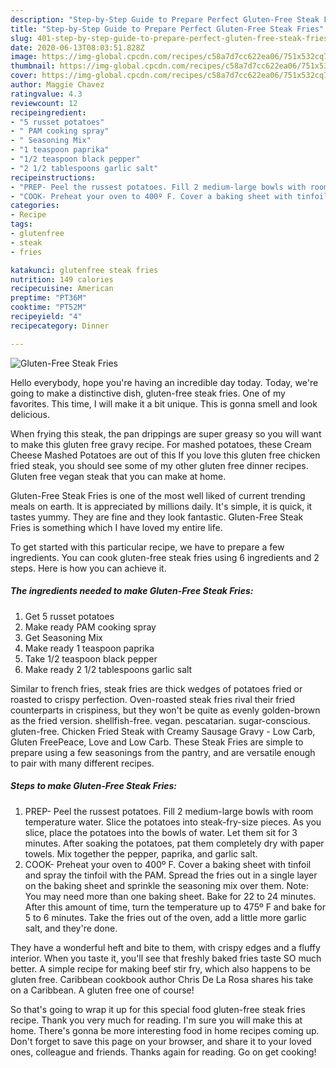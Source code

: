 ```yaml
---
description: "Step-by-Step Guide to Prepare Perfect Gluten-Free Steak Fries"
title: "Step-by-Step Guide to Prepare Perfect Gluten-Free Steak Fries"
slug: 401-step-by-step-guide-to-prepare-perfect-gluten-free-steak-fries
date: 2020-06-13T08:03:51.828Z
image: https://img-global.cpcdn.com/recipes/c58a7d7cc622ea06/751x532cq70/gluten-free-steak-fries-recipe-main-photo.jpg
thumbnail: https://img-global.cpcdn.com/recipes/c58a7d7cc622ea06/751x532cq70/gluten-free-steak-fries-recipe-main-photo.jpg
cover: https://img-global.cpcdn.com/recipes/c58a7d7cc622ea06/751x532cq70/gluten-free-steak-fries-recipe-main-photo.jpg
author: Maggie Chavez
ratingvalue: 4.3
reviewcount: 12
recipeingredient:
- "5 russet potatoes"
- " PAM cooking spray"
- " Seasoning Mix"
- "1 teaspoon paprika"
- "1/2 teaspoon black pepper"
- "2 1/2 tablespoons garlic salt"
recipeinstructions:
- "PREP- Peel the russest potatoes. Fill 2 medium-large bowls with room temperature water. Slice the potatoes into steak-fry-size pieces. As you slice, place the potatoes into the bowls of water. Let them sit for 3 minutes. After soaking the potatoes, pat them completely dry with paper towels. Mix together the pepper, paprika, and garlic salt."
- "COOK- Preheat your oven to 400º F. Cover a baking sheet with tinfoil and spray the tinfoil with the PAM. Spread the fries out in a single layer on the baking sheet and sprinkle the seasoning mix over them. Note: You may need more than one baking sheet. Bake for 22 to 24 minutes. After this amount of time, turn the temperature up to 475º F and bake for 5 to 6 minutes. Take the fries out of the oven, add a little more garlic salt, and they&#39;re done."
categories:
- Recipe
tags:
- glutenfree
- steak
- fries

katakunci: glutenfree steak fries 
nutrition: 149 calories
recipecuisine: American
preptime: "PT36M"
cooktime: "PT52M"
recipeyield: "4"
recipecategory: Dinner

---
```



![Gluten-Free Steak Fries](https://img-global.cpcdn.com/recipes/c58a7d7cc622ea06/751x532cq70/gluten-free-steak-fries-recipe-main-photo.jpg)

Hello everybody, hope you're having an incredible day today. Today, we're going to make a distinctive dish, gluten-free steak fries. One of my favorites. This time, I will make it a bit unique. This is gonna smell and look delicious.

When frying this steak, the pan drippings are super greasy so you will want to make this gluten free gravy recipe. For mashed potatoes, these Cream Cheese Mashed Potatoes are out of this If you love this gluten free chicken fried steak, you should see some of my other gluten free dinner recipes. Gluten free vegan steak that you can make at home.

Gluten-Free Steak Fries is one of the most well liked of current trending meals on earth. It is appreciated by millions daily. It's simple, it is quick, it tastes yummy. They are fine and they look fantastic. Gluten-Free Steak Fries is something which I have loved my entire life.


To get started with this particular recipe, we have to prepare a few ingredients. You can cook gluten-free steak fries using 6 ingredients and 2 steps. Here is how you can achieve it.

<!--inarticleads1-->

##### The ingredients needed to make Gluten-Free Steak Fries:

1. Get 5 russet potatoes
1. Make ready  PAM cooking spray
1. Get  Seasoning Mix
1. Make ready 1 teaspoon paprika
1. Take 1/2 teaspoon black pepper
1. Make ready 2 1/2 tablespoons garlic salt


Similar to french fries, steak fries are thick wedges of potatoes fried or roasted to crispy perfection. Oven-roasted steak fries rival their fried counterparts in crispiness, but they won&#39;t be quite as evenly golden-brown as the fried version. shellfish-free. vegan. pescatarian. sugar-conscious. gluten-free. Chicken Fried Steak with Creamy Sausage Gravy - Low Carb, Gluten FreePeace, Love and Low Carb. These Steak Fries are simple to prepare using a few seasonings from the pantry, and are versatile enough to pair with many different recipes. 

<!--inarticleads2-->

##### Steps to make Gluten-Free Steak Fries:

1. PREP- Peel the russest potatoes. Fill 2 medium-large bowls with room temperature water. Slice the potatoes into steak-fry-size pieces. As you slice, place the potatoes into the bowls of water. Let them sit for 3 minutes. After soaking the potatoes, pat them completely dry with paper towels. Mix together the pepper, paprika, and garlic salt.
1. COOK- Preheat your oven to 400º F. Cover a baking sheet with tinfoil and spray the tinfoil with the PAM. Spread the fries out in a single layer on the baking sheet and sprinkle the seasoning mix over them. Note: You may need more than one baking sheet. Bake for 22 to 24 minutes. After this amount of time, turn the temperature up to 475º F and bake for 5 to 6 minutes. Take the fries out of the oven, add a little more garlic salt, and they&#39;re done.


They have a wonderful heft and bite to them, with crispy edges and a fluffy interior. When you taste it, you&#39;ll see that freshly baked fries taste SO much better. A simple recipe for making beef stir fry, which also happens to be gluten free. Caribbean cookbook author Chris De La Rosa shares his take on a Caribbean. A gluten free one of course! 

So that's going to wrap it up for this special food gluten-free steak fries recipe. Thank you very much for reading. I'm sure you will make this at home. There's gonna be more interesting food in home recipes coming up. Don't forget to save this page on your browser, and share it to your loved ones, colleague and friends. Thanks again for reading. Go on get cooking!
